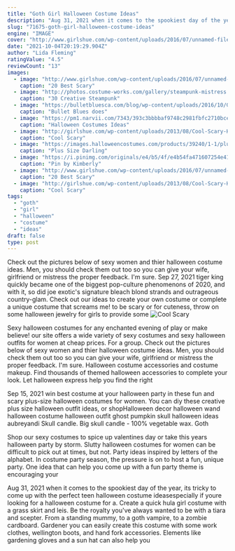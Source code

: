 ```yaml
---
title: "Goth Girl Halloween Costume Ideas"
description: "Aug 31, 2021 when it comes to the spookiest day of the year, its tricky to come up with the perfect teen halloween costume ideasespecially if youre looking for a halloween costume for a"
slug: "71675-goth-girl-halloween-costume-ideas"
engine: "IMAGE"
cover: "http://www.girlshue.com/wp-content/uploads/2016/07/unnamed-file-3283.jpg"
date: "2021-10-04T20:19:29.904Z"
author: "Lida Fleming"
ratingValue: "4.5"
reviewCount: "13"
images:
  - image: "http://www.girlshue.com/wp-content/uploads/2016/07/unnamed-file-3283.jpg"
    caption: "20 Best Scary"
  - image: "http://photos.costume-works.com/gallery/steampunk-mistress.jpg"
    caption: "30 Creative Steampunk"
  - image: "https://bulletbluesca.com/blog/wp-content/uploads/2016/10/Gothic-Glamour-Makeup-1024x1024.jpg"
    caption: "Bullet Blues does"
  - image: "https://pm1.narvii.com/7343/393c3bbbbaf9748c2981fbfc2710bcedeee04a84r1-653-629v2_hq.jpg"
    caption: "Halloween Costumes Ideas"
  - image: "http://girlshue.com/wp-content/uploads/2013/08/Cool-Scary-Halloween-Costume-Ideas-For-Girls-Women-2013-2014-2.jpg"
    caption: "Cool Scary"
  - image: "https://images.halloweencostumes.com/products/39240/1-1/plus-size-darling-spellcaster.jpg"
    caption: "Plus Size Darling"
  - image: "https://i.pinimg.com/originals/e4/b5/4f/e4b54fa471607254e41dc6423fba5a45.jpg"
    caption: "Pin by Kimberly"
  - image: "http://www.girlshue.com/wp-content/uploads/2016/07/unnamed-file-3267.jpg"
    caption: "20 Best Scary"
  - image: "http://girlshue.com/wp-content/uploads/2013/08/Cool-Scary-Halloween-Costume-Ideas-For-Girls-Women-2013-2014-9.jpg"
    caption: "Cool Scary"
tags:
  - "goth"
  - "girl"
  - "halloween"
  - "costume"
  - "ideas"
draft: false
type: post
---
```


Check out the pictures below of sexy women and thier halloween costume ideas. Men, you should check them out too so you can give your wife, girlfriend or mistress the proper feedback. I'm sure. Sep 27, 2021 tiger king quickly became one of the biggest pop-culture phenomenons of 2020, and with it, so did joe exotic's signature bleach blond strands and outrageous country-glam. Check out our ideas to create your own costume or complete a unique costume that screams me! to be scary or for cuteness, throw on some halloween jewelry for girls to provide some
![Cool Scary](http://girlshue.com/wp-content/uploads/2013/08/Cool-Scary-Halloween-Costume-Ideas-For-Girls-Women-2013-2014-2.jpg "Cool Scary")

Sexy halloween costumes for any enchanted evening of play or make believe! our site offers a wide variety of sexy costumes and sexy halloween outfits for women at cheap prices. For a group. Check out the pictures below of sexy women and thier halloween costume ideas. Men, you should check them out too so you can give your wife, girlfriend or mistress the proper feedback. I&#39;m sure. Halloween costume accessories and costume makeup. Find thousands of themed halloween accessories to complete your look. Let halloween express help you find the right
<!--inArticleAds-->

<!--galleryOne-->

Sep 15, 2021 win best costume at your halloween party in these fun and scary plus-size halloween costumes for women. You can diy these creative plus size halloween outfit ideas, or shopHalloween decor  halloween wand  halloween costume  halloween outfit  ghost  pumpkin  skull  halloween ideas aubreyandi  Skull candle. Big skull candle - 100% vegetable wax. Goth
<!--inArticleAds-->

<!--galleryTwo-->

Shop our sexy costumes to spice up valentines day or take this years halloween party by storm. Slutty halloween costumes for women can be difficult to pick out at times, but not. Party ideas inspired by letters of the alphabet. In costume party season, the pressure is on to host a fun, unique party. One idea that can help you come up with a fun party theme is encouraging your
<!--galleryThree-->

Aug 31, 2021 when it comes to the spookiest day of the year, its tricky to come up with the perfect teen halloween costume ideasespecially if youre looking for a halloween costume for a. Create a quick hula girl costume with a grass skirt and leis. Be the royalty you've always wanted to be with a tiara and scepter.  From a standing mummy, to a goth vampire, to a zombie cardboard. Gardener  you can easily create this costume with some work clothes, wellington boots, and hand fork accessories. Elements like gardening gloves and a sun hat can also help you